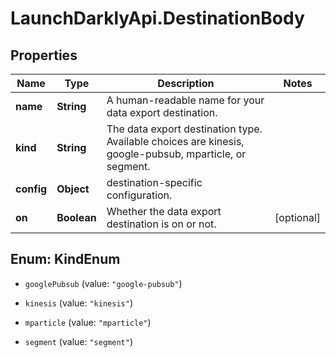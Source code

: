 # LaunchDarklyApi.DestinationBody

## Properties
Name | Type | Description | Notes
------------ | ------------- | ------------- | -------------
**name** | **String** | A human-readable name for your data export destination. | 
**kind** | **String** | The data export destination type. Available choices are kinesis, google-pubsub, mparticle, or segment. | 
**config** | **Object** | destination-specific configuration. | 
**on** | **Boolean** | Whether the data export destination is on or not. | [optional] 


<a name="KindEnum"></a>
## Enum: KindEnum


* `googlePubsub` (value: `"google-pubsub"`)

* `kinesis` (value: `"kinesis"`)

* `mparticle` (value: `"mparticle"`)

* `segment` (value: `"segment"`)




